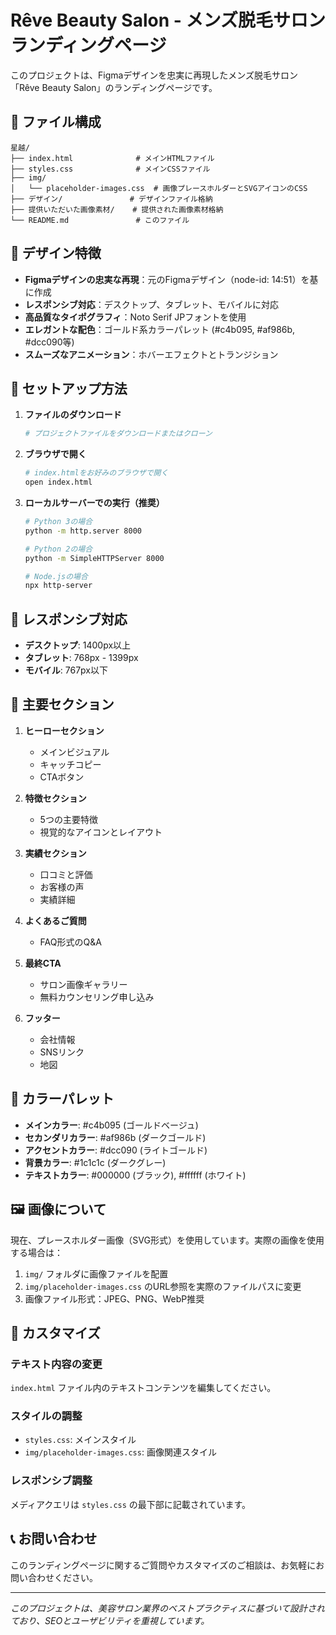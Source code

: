 # Rêve Beauty Salon - メンズ脱毛サロンランディングページ

このプロジェクトは、Figmaデザインを忠実に再現したメンズ脱毛サロン「Rêve Beauty Salon」のランディングページです。

## 📁 ファイル構成

```
星越/
├── index.html              # メインHTMLファイル
├── styles.css              # メインCSSファイル
├── img/
│   └── placeholder-images.css  # 画像プレースホルダーとSVGアイコンのCSS
├── デザイン/               # デザインファイル格納
├── 提供いただいた画像素材/    # 提供された画像素材格納
└── README.md               # このファイル
```

## 🎨 デザイン特徴

- **Figmaデザインの忠実な再現**：元のFigmaデザイン（node-id: 14:51）を基に作成
- **レスポンシブ対応**：デスクトップ、タブレット、モバイルに対応
- **高品質なタイポグラフィ**：Noto Serif JPフォントを使用
- **エレガントな配色**：ゴールド系カラーパレット (#c4b095, #af986b, #dcc090等)
- **スムーズなアニメーション**：ホバーエフェクトとトランジション

## 🚀 セットアップ方法

1. **ファイルのダウンロード**
   ```bash
   # プロジェクトファイルをダウンロードまたはクローン
   ```

2. **ブラウザで開く**
   ```bash
   # index.htmlをお好みのブラウザで開く
   open index.html
   ```

3. **ローカルサーバーでの実行（推奨）**
   ```bash
   # Python 3の場合
   python -m http.server 8000
   
   # Python 2の場合
   python -m SimpleHTTPServer 8000
   
   # Node.jsの場合
   npx http-server
   ```

## 📱 レスポンシブ対応

- **デスクトップ**: 1400px以上
- **タブレット**: 768px - 1399px
- **モバイル**: 767px以下

## 🎯 主要セクション

1. **ヒーローセクション**
   - メインビジュアル
   - キャッチコピー
   - CTAボタン

2. **特徴セクション**
   - 5つの主要特徴
   - 視覚的なアイコンとレイアウト

3. **実績セクション**
   - 口コミと評価
   - お客様の声
   - 実績詳細

4. **よくあるご質問**
   - FAQ形式のQ&A

5. **最終CTA**
   - サロン画像ギャラリー
   - 無料カウンセリング申し込み

6. **フッター**
   - 会社情報
   - SNSリンク
   - 地図

## 🎨 カラーパレット

- **メインカラー**: #c4b095 (ゴールドベージュ)
- **セカンダリカラー**: #af986b (ダークゴールド)
- **アクセントカラー**: #dcc090 (ライトゴールド)
- **背景カラー**: #1c1c1c (ダークグレー)
- **テキストカラー**: #000000 (ブラック), #ffffff (ホワイト)

## 🖼️ 画像について

現在、プレースホルダー画像（SVG形式）を使用しています。実際の画像を使用する場合は：

1. `img/` フォルダに画像ファイルを配置
2. `img/placeholder-images.css` のURL参照を実際のファイルパスに変更
3. 画像ファイル形式：JPEG、PNG、WebP推奨

## 🔧 カスタマイズ

### テキスト内容の変更
`index.html` ファイル内のテキストコンテンツを編集してください。

### スタイルの調整
- `styles.css`: メインスタイル
- `img/placeholder-images.css`: 画像関連スタイル

### レスポンシブ調整
メディアクエリは `styles.css` の最下部に記載されています。

## 📞 お問い合わせ

このランディングページに関するご質問やカスタマイズのご相談は、お気軽にお問い合わせください。

---

*このプロジェクトは、美容サロン業界のベストプラクティスに基づいて設計されており、SEOとユーザビリティを重視しています。* 